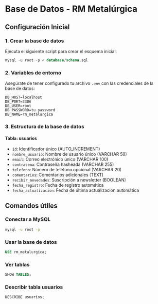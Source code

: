 # Base de Datos - RM Metalúrgica

## Configuración Inicial

### 1. Crear la base de datos
Ejecuta el siguiente script para crear el esquema inicial:

```sql
mysql -u root -p < database/schema.sql
```

### 2. Variables de entorno
Asegúrate de tener configurado tu archivo `.env` con las credenciales de la base de datos:

```env
DB_HOST=localhost
DB_PORT=3306
DB_USER=root
DB_PASSWORD=tu_password
DB_NAME=rm_metalurgica
```

### 3. Estructura de la base de datos

#### Tabla: usuarios
- `id`: Identificador único (AUTO_INCREMENT)
- `nombre_usuario`: Nombre de usuario único (VARCHAR 50)
- `email`: Correo electrónico único (VARCHAR 100)
- `contrasena`: Contraseña hasheada (VARCHAR 255)
- `telefono`: Número de teléfono opcional (VARCHAR 20)
- `comentarios`: Comentarios adicionales (TEXT)
- `recibir_novedades`: Suscripción a newsletter (BOOLEAN)
- `fecha_registro`: Fecha de registro automática
- `fecha_actualizacion`: Fecha de última actualización automática

## Comandos útiles

### Conectar a MySQL
```bash
mysql -u root -p
```

### Usar la base de datos
```sql
USE rm_metalurgica;
```

### Ver tablas
```sql
SHOW TABLES;
```

### Describir tabla usuarios
```sql
DESCRIBE usuarios;
```
